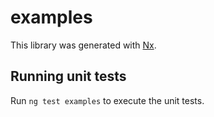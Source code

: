 # examples

This library was generated with [Nx](https://nx.dev).

## Running unit tests

Run `ng test examples` to execute the unit tests.
